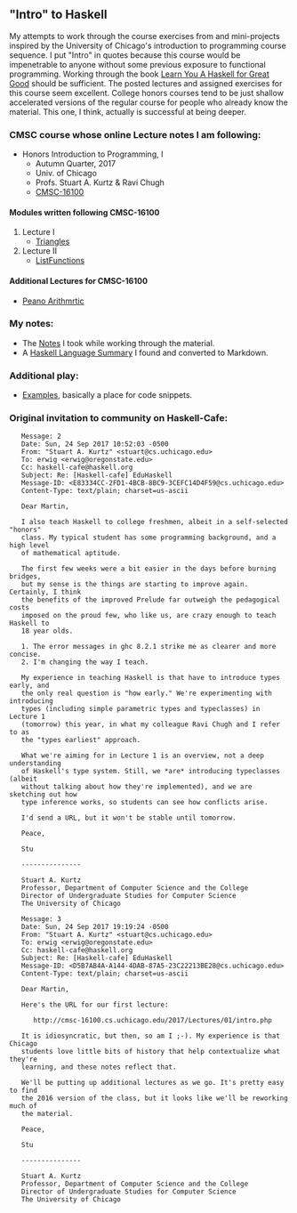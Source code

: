 ## "Intro" to Haskell
My attempts to work through the course exercises from and mini-projects
inspired by the University of Chicago's introduction to programming course
sequence.  I put "Intro" in quotes because this course would be
impenetrable to anyone without some previous exposure to functional
programming.  Working through the book [Learn You A Haskell for Great Good][1]
should be sufficient.  The posted lectures and assigned exercises for this
course seem excellent.  College honors courses tend to be just shallow
accelerated versions of the regular course for people who already know the
material.  This one, I think, actually is successful at being deeper.

  [1]: http://learnyouahaskell.com "Learn You A Haskell for Great Good"

### CMSC course whose online Lecture notes I am following:
* Honors Introduction to Programming, I
  - Autumn Quarter, 2017
  - Univ. of Chicago
  - Profs. Stuart A. Kurtz & Ravi Chugh
  - [CMSC-16100](http://cmsc-16100.cs.uchicago.edu/2017/)

#### Modules written following CMSC-16100
1. Lecture I
   * [Triangles](modules/Triangles.hs)
2. Lecture II
   * [ListFunctions](modules/ListFunctions.hs)

#### Additional Lectures for CMSC-16100
* [Peano Arithmrtic](PeanoArithmetic/)

### My notes:
* The [Notes](notes/MyNotes.md) I took while working through the material.
* A [Haskell Language Summary](notes/HaskellLangRefSummary.md) I found
  and converted to Markdown.

### Additional play:
* [Examples](examples/README.md), basically a place for code snippets.

### Original invitation to community on Haskell-Cafe:
```
   Message: 2
   Date: Sun, 24 Sep 2017 10:52:03 -0500
   From: "Stuart A. Kurtz" <stuart@cs.uchicago.edu>
   To: erwig <erwig@oregonstate.edu>
   Cc: haskell-cafe@haskell.org
   Subject: Re: [Haskell-cafe] EduHaskell
   Message-ID: <E83334CC-2FD1-4BCB-8BC9-3CEFC14D4F59@cs.uchicago.edu>
   Content-Type: text/plain; charset=us-ascii

   Dear Martin,

   I also teach Haskell to college freshmen, albeit in a self-selected "honors"
   class. My typical student has some programming background, and a high level
   of mathematical aptitude.

   The first few weeks were a bit easier in the days before burning bridges,
   but my sense is the things are starting to improve again. Certainly, I think
   the benefits of the improved Prelude far outweigh the pedagogical costs
   imposed on the proud few, who like us, are crazy enough to teach Haskell to
   18 year olds.

   1. The error messages in ghc 8.2.1 strike me as clearer and more concise.
   2. I'm changing the way I teach.

   My experience in teaching Haskell is that have to introduce types early, and
   the only real question is "how early." We're experimenting with introducing
   types (including simple parametric types and typeclasses) in Lecture 1
   (tomorrow) this year, in what my colleague Ravi Chugh and I refer to as
   the "types earliest" approach. 

   What we're aiming for in Lecture 1 is an overview, not a deep understanding
   of Haskell's type system. Still, we *are* introducing typeclasses (albeit
   without talking about how they're implemented), and we are sketching out how
   type inference works, so students can see how conflicts arise.

   I'd send a URL, but it won't be stable until tomorrow.

   Peace,

   Stu

   ---------------

   Stuart A. Kurtz
   Professor, Department of Computer Science and the College
   Director of Undergraduate Studies for Computer Science
   The University of Chicago
```
```
   Message: 3
   Date: Sun, 24 Sep 2017 19:19:24 -0500
   From: "Stuart A. Kurtz" <stuart@cs.uchicago.edu>
   To: erwig <erwig@oregonstate.edu>
   Cc: haskell-cafe@haskell.org
   Subject: Re: [Haskell-cafe] EduHaskell
   Message-ID: <D5B7AB4A-A144-4DAB-87A5-23C22213BE28@cs.uchicago.edu>
   Content-Type: text/plain; charset=us-ascii

   Dear Martin,

   Here's the URL for our first lecture:

      http://cmsc-16100.cs.uchicago.edu/2017/Lectures/01/intro.php

   It is idiosyncratic, but then, so am I ;-). My experience is that Chicago
   students love little bits of history that help contextualize what they're
   learning, and these notes reflect that.

   We'll be putting up additional lectures as we go. It's pretty easy to find
   the 2016 version of the class, but it looks like we'll be reworking much of
   the material.

   Peace,

   Stu

   ---------------

   Stuart A. Kurtz
   Professor, Department of Computer Science and the College
   Director of Undergraduate Studies for Computer Science
   The University of Chicago
```
